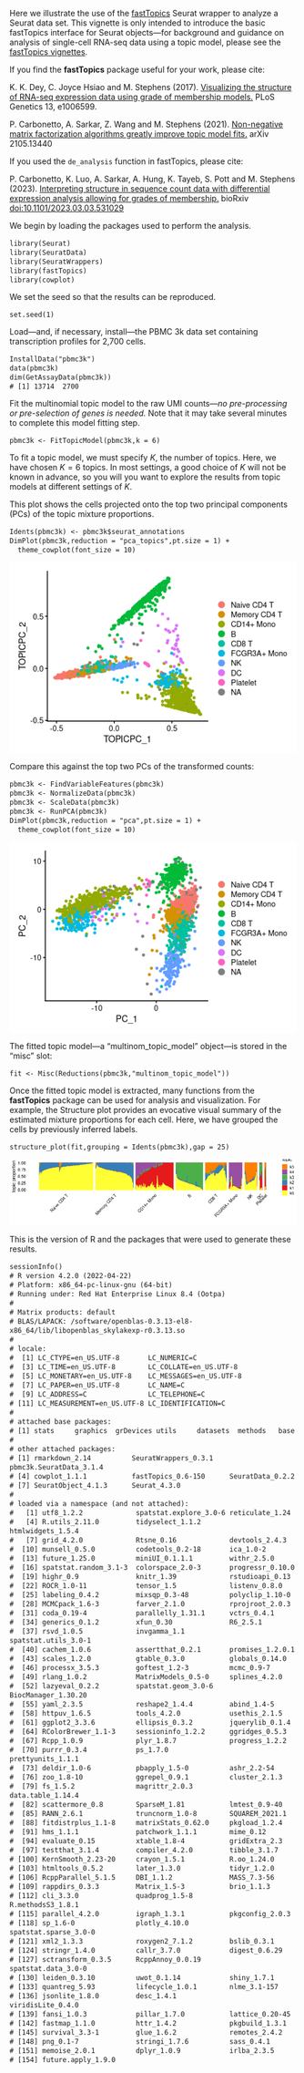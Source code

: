 Here we illustrate the use of the
[fastTopics](https://github.com/stephenslab/fastTopics) Seurat wrapper
to analyze a Seurat data set. This vignette is only intended to
introduce the basic fastTopics interface for Seurat objects—for
background and guidance on analysis of single-cell RNA-seq data using a
topic model, please see the [fastTopics
vignettes](https://stephenslab.github.io/fastTopics/articles).

If you find the **fastTopics** package useful for your work, please
cite:

K. K. Dey, C. Joyce Hsiao and M. Stephens (2017). [Visualizing the
structure of RNA-seq expression data using grade of membership
models.](https://doi.org/10.1371/journal.pgen.1006599) PLoS Genetics 13,
e1006599.

P. Carbonetto, A. Sarkar, Z. Wang and M. Stephens (2021). [Non-negative
matrix factorization algorithms greatly improve topic model
fits.](https://arxiv.org/abs/2105.13440) arXiv 2105.13440

If you used the `de_analysis` function in fastTopics, please cite:

P. Carbonetto, K. Luo, A. Sarkar, A. Hung, K. Tayeb, S. Pott and M.
Stephens (2023). [Interpreting structure in sequence count data with
differential expression analysis allowing for grades of
membership.](https://doi.org/10.1101/2023.03.03.531029) bioRxiv
<doi:10.1101/2023.03.03.531029>

We begin by loading the packages used to perform the analysis.

    library(Seurat)
    library(SeuratData)
    library(SeuratWrappers)
    library(fastTopics)
    library(cowplot)

We set the seed so that the results can be reproduced.

    set.seed(1)

Load—and, if necessary, install—the PBMC 3k data set containing
transcription profiles for 2,700 cells.

    InstallData("pbmc3k")
    data(pbmc3k)
    dim(GetAssayData(pbmc3k))
    # [1] 13714  2700

Fit the multinomial topic model to the raw UMI counts—*no pre-processing
or pre-selection of genes is needed.* Note that it may take several
minutes to complete this model fitting step.

    pbmc3k <- FitTopicModel(pbmc3k,k = 6)

To fit a topic model, we must specify *K*, the number of topics. Here,
we have chosen *K* = 6 topics. In most settings, a good choice of *K*
will not be known in advance, so you will you want to explore the
results from topic models at different settings of *K*.

This plot shows the cells projected onto the top two principal
components (PCs) of the topic mixture proportions.

    Idents(pbmc3k) <- pbmc3k$seurat_annotations
    DimPlot(pbmc3k,reduction = "pca_topics",pt.size = 1) +
      theme_cowplot(font_size = 10)

<img src="fasttopics_files/figure-markdown_strict/pca-1-1.png" style="display: block; margin: auto;" />

Compare this against the top two PCs of the transformed counts:

    pbmc3k <- FindVariableFeatures(pbmc3k)
    pbmc3k <- NormalizeData(pbmc3k)
    pbmc3k <- ScaleData(pbmc3k)
    pbmc3k <- RunPCA(pbmc3k)
    DimPlot(pbmc3k,reduction = "pca",pt.size = 1) +
      theme_cowplot(font_size = 10)

<img src="fasttopics_files/figure-markdown_strict/pca-2-1.png" style="display: block; margin: auto;" />

The fitted topic model—a “multinom\_topic\_model” object—is stored in
the “misc” slot:

    fit <- Misc(Reductions(pbmc3k,"multinom_topic_model"))

Once the fitted topic model is extracted, many functions from the
**fastTopics** package can be used for analysis and visualization. For
example, the Structure plot provides an evocative visual summary of the
estimated mixture proportions for each cell. Here, we have grouped the
cells by previously inferred labels.

    structure_plot(fit,grouping = Idents(pbmc3k),gap = 25)

<img src="fasttopics_files/figure-markdown_strict/structure-plot-1.png" style="display: block; margin: auto;" />

This is the version of R and the packages that were used to generate
these results.

    sessionInfo()
    # R version 4.2.0 (2022-04-22)
    # Platform: x86_64-pc-linux-gnu (64-bit)
    # Running under: Red Hat Enterprise Linux 8.4 (Ootpa)
    # 
    # Matrix products: default
    # BLAS/LAPACK: /software/openblas-0.3.13-el8-x86_64/lib/libopenblas_skylakexp-r0.3.13.so
    # 
    # locale:
    #  [1] LC_CTYPE=en_US.UTF-8       LC_NUMERIC=C              
    #  [3] LC_TIME=en_US.UTF-8        LC_COLLATE=en_US.UTF-8    
    #  [5] LC_MONETARY=en_US.UTF-8    LC_MESSAGES=en_US.UTF-8   
    #  [7] LC_PAPER=en_US.UTF-8       LC_NAME=C                 
    #  [9] LC_ADDRESS=C               LC_TELEPHONE=C            
    # [11] LC_MEASUREMENT=en_US.UTF-8 LC_IDENTIFICATION=C       
    # 
    # attached base packages:
    # [1] stats     graphics  grDevices utils     datasets  methods   base     
    # 
    # other attached packages:
    # [1] rmarkdown_2.14          SeuratWrappers_0.3.1    pbmc3k.SeuratData_3.1.4
    # [4] cowplot_1.1.1           fastTopics_0.6-150      SeuratData_0.2.2       
    # [7] SeuratObject_4.1.3      Seurat_4.3.0           
    # 
    # loaded via a namespace (and not attached):
    #   [1] utf8_1.2.2             spatstat.explore_3.0-6 reticulate_1.24       
    #   [4] R.utils_2.11.0         tidyselect_1.1.2       htmlwidgets_1.5.4     
    #   [7] grid_4.2.0             Rtsne_0.16             devtools_2.4.3        
    #  [10] munsell_0.5.0          codetools_0.2-18       ica_1.0-2             
    #  [13] future_1.25.0          miniUI_0.1.1.1         withr_2.5.0           
    #  [16] spatstat.random_3.1-3  colorspace_2.0-3       progressr_0.10.0      
    #  [19] highr_0.9              knitr_1.39             rstudioapi_0.13       
    #  [22] ROCR_1.0-11            tensor_1.5             listenv_0.8.0         
    #  [25] labeling_0.4.2         mixsqp_0.3-48          polyclip_1.10-0       
    #  [28] MCMCpack_1.6-3         farver_2.1.0           rprojroot_2.0.3       
    #  [31] coda_0.19-4            parallelly_1.31.1      vctrs_0.4.1           
    #  [34] generics_0.1.2         xfun_0.30              R6_2.5.1              
    #  [37] rsvd_1.0.5             invgamma_1.1           spatstat.utils_3.0-1  
    #  [40] cachem_1.0.6           assertthat_0.2.1       promises_1.2.0.1      
    #  [43] scales_1.2.0           gtable_0.3.0           globals_0.14.0        
    #  [46] processx_3.5.3         goftest_1.2-3          mcmc_0.9-7            
    #  [49] rlang_1.0.2            MatrixModels_0.5-0     splines_4.2.0         
    #  [52] lazyeval_0.2.2         spatstat.geom_3.0-6    BiocManager_1.30.20   
    #  [55] yaml_2.3.5             reshape2_1.4.4         abind_1.4-5           
    #  [58] httpuv_1.6.5           tools_4.2.0            usethis_2.1.5         
    #  [61] ggplot2_3.3.6          ellipsis_0.3.2         jquerylib_0.1.4       
    #  [64] RColorBrewer_1.1-3     sessioninfo_1.2.2      ggridges_0.5.3        
    #  [67] Rcpp_1.0.9             plyr_1.8.7             progress_1.2.2        
    #  [70] purrr_0.3.4            ps_1.7.0               prettyunits_1.1.1     
    #  [73] deldir_1.0-6           pbapply_1.5-0          ashr_2.2-54           
    #  [76] zoo_1.8-10             ggrepel_0.9.1          cluster_2.1.3         
    #  [79] fs_1.5.2               magrittr_2.0.3         data.table_1.14.4     
    #  [82] scattermore_0.8        SparseM_1.81           lmtest_0.9-40         
    #  [85] RANN_2.6.1             truncnorm_1.0-8        SQUAREM_2021.1        
    #  [88] fitdistrplus_1.1-8     matrixStats_0.62.0     pkgload_1.2.4         
    #  [91] hms_1.1.1              patchwork_1.1.1        mime_0.12             
    #  [94] evaluate_0.15          xtable_1.8-4           gridExtra_2.3         
    #  [97] testthat_3.1.4         compiler_4.2.0         tibble_3.1.7          
    # [100] KernSmooth_2.23-20     crayon_1.5.1           R.oo_1.24.0           
    # [103] htmltools_0.5.2        later_1.3.0            tidyr_1.2.0           
    # [106] RcppParallel_5.1.5     DBI_1.1.2              MASS_7.3-56           
    # [109] rappdirs_0.3.3         Matrix_1.5-3           brio_1.1.3            
    # [112] cli_3.3.0              quadprog_1.5-8         R.methodsS3_1.8.1     
    # [115] parallel_4.2.0         igraph_1.3.1           pkgconfig_2.0.3       
    # [118] sp_1.6-0               plotly_4.10.0          spatstat.sparse_3.0-0 
    # [121] xml2_1.3.3             roxygen2_7.1.2         bslib_0.3.1           
    # [124] stringr_1.4.0          callr_3.7.0            digest_0.6.29         
    # [127] sctransform_0.3.5      RcppAnnoy_0.0.19       spatstat.data_3.0-0   
    # [130] leiden_0.3.10          uwot_0.1.14            shiny_1.7.1           
    # [133] quantreg_5.93          lifecycle_1.0.1        nlme_3.1-157          
    # [136] jsonlite_1.8.0         desc_1.4.1             viridisLite_0.4.0     
    # [139] fansi_1.0.3            pillar_1.7.0           lattice_0.20-45       
    # [142] fastmap_1.1.0          httr_1.4.2             pkgbuild_1.3.1        
    # [145] survival_3.3-1         glue_1.6.2             remotes_2.4.2         
    # [148] png_0.1-7              stringi_1.7.6          sass_0.4.1            
    # [151] memoise_2.0.1          dplyr_1.0.9            irlba_2.3.5           
    # [154] future.apply_1.9.0
